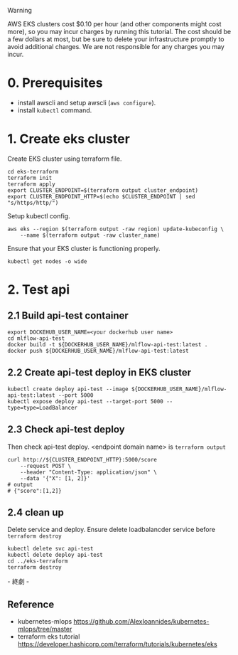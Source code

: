 > [!WARNING]
> 
> AWS EKS clusters cost $0.10 per hour (and other components might cost more), so you may incur charges by running this tutorial. The cost should be a few dollars at most, but be sure to delete your infrastructure promptly to avoid additional charges. We are not responsible for any charges you may incur.



# 0. Prerequisites

- install awscli and setup awscli (`aws configure`).
- install `kubectl` command.

# 1. Create eks cluster 

Create EKS cluster using terraform file.

```
cd eks-terraform
terraform init 
terraform apply
export CLUSTER_ENDPOINT=$(terraform output cluster_endpoint)
export CLUSTER_ENDPOINT_HTTP=$(echo $CLUSTER_ENDPOINT | sed "s/https/http/")
```

Setup kubectl config.

```
aws eks --region $(terraform output -raw region) update-kubeconfig \
    --name $(terraform output -raw cluster_name)
```

Ensure that your EKS cluster is functioning properly.

```
kubectl get nodes -o wide
```

# 2. Test api 

## 2.1 Build api-test container

```
export DOCKEHUB_USER_NAME=<your dockerhub user name>
cd mlflow-api-test
docker build -t ${DOCKERHUB_USER_NAME}/mlflow-api-test:latest .
docker push ${DOCKERHUB_USER_NAME}/mlflow-api-test:latest
```

## 2.2 Create api-test deploy in EKS cluster

```
kubectl create deploy api-test --image ${DOCKERHUB_USER_NAME}/mlflow-api-test:latest --port 5000
kubectl expose deploy api-test --target-port 5000 --type=type=LoadBalancer
```

## 2.3 Check api-test deploy

Then check api-test deploy.
\<endpoint domain name\> is `terraform output `

```
curl http://${CLUSTER_ENDPOINT_HTTP}:5000/score
    --request POST \
    --header "Content-Type: application/json" \
    --data '{"X": [1, 2]}'
# output
# {"score":[1,2]}
```

## 2.4 clean up 

Delete service and deploy. Ensure delete loadbalancder service before `terraform destroy`
```
kubectl delete svc api-test
kubectl delete deploy api-test
cd ../eks-terraform
terraform destroy
```

\- 終劇 -

## Reference

- kubernetes-mlops https://github.com/AlexIoannides/kubernetes-mlops/tree/master
- terraform eks tutorial https://developer.hashicorp.com/terraform/tutorials/kubernetes/eks
